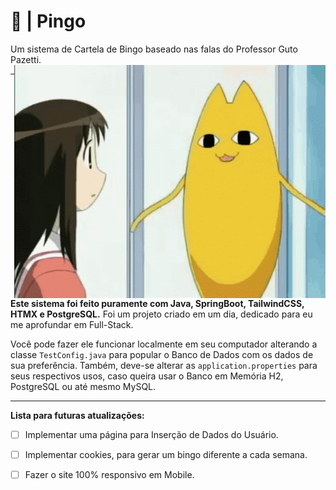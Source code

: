 # 🎱 | Pingo
Um sistema de Cartela de Bingo baseado nas falas do Professor Guto Pazetti.
<img align="right" src="./oh-my-gaah-hero-everynyan.gif">
<hr>

<b>Este sistema foi feito puramente com Java, SpringBoot, TailwindCSS, HTMX e PostgreSQL.</b>
Foi um projeto criado em um dia, dedicado para eu me aprofundar em Full-Stack.

Você pode fazer ele funcionar localmente em seu computador alterando a classe `TestConfig.java` para popular o Banco de Dados com os dados de sua preferência.
Também, deve-se alterar as `application.properties` para seus respectivos usos, caso queira usar o Banco em Memória H2, PostgreSQL ou até mesmo MySQL.

<hr>
<b>Lista para futuras atualizações:</b>

- [ ] Implementar uma página para Inserção de Dados do Usuário.
- [ ] Implementar cookies, para gerar um bingo diferente a cada semana.
- [ ] Fazer o site 100% responsivo em Mobile.



